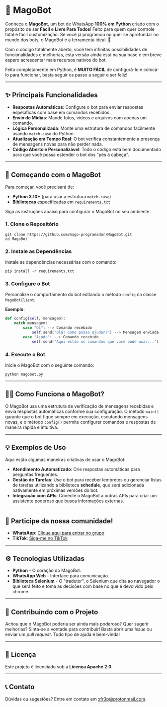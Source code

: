 
# 📜 MagoBot

Conheça o **MagoBot**, um bot de WhatsApp **100% em Python** criado com o propósito de ser **Fácil** e **Livre Para Todos**! Feito para quem quer controle total e fácil customização. Se você já programou ou quer se aprofundar no mundo dos bots, o MagoBot é a ferramenta ideal. 🚀

Com o código totalmente aberto, você tem infinitas possibilidades de funcionalidades e melhorias, esta versão ainda está na sua base e em breve espero acrescentar
mais recursos nativos do bot.

Feito completamente em Python, é **MUITO FÁCIL** de configurá-lo e colocá-lo para funcionar, basta seguir os passo a seguir e ser feliz!

---

## ✨ Principais Funcionalidades

- **Respostas Automáticas**: Configure o bot para enviar respostas específicas com base em comandos recebidos.
- **Envio de Mídias**: Mande fotos, vídeos e arquivos com apenas um comando.
- **Lógica Personalizada**: Monte uma estrutura de comandos facilmente usando `match-case` do Python.
- **Atualização em Tempo Real**: O bot verifica constantemente a presença de mensagens novas para não perder nada.
- **Código Aberto e Personalizável**: Todo o código está bem documentado para que você possa estender o bot dos "pès à cabeça".

---

## 🚀 Começando com o MagoBot

Para começar, você precisará de:

- **Python 3.10+** (para usar a estrutura `match-case`)
- **Bibliotecas** especificadas em `requirements.txt`

Siga as instruções abaixo para configurar o MagoBot no seu ambiente.

### 1. Clone o Repositório

```terminal
git clone https://github.com/mago-programador/MagoBot.git
cd MagoBot
```

### 2. Instale as Dependências

Instale as dependências necessárias com o comando:

```terminal
pip install -r requirements.txt
```

### 3. Configure o Bot

Personalize o comportamento do bot editando o método `config` na classe `MagoBotClient`.

**Exemplo**:

```python
def config(self, mensagem):
    match mensagem:
        case "Oi": --> Comando recebido
            self.send("Olá! Como posso ajudar?") --> Mensagem enviada
        case "Ajuda": --> Comando recebido
            self.send("Aqui estão os comandos que você pode usar...") --> Mensagem enviada
```

### 4. Execute o Bot

Inicie o MagoBot com o seguinte comando:

```terminal
python magobot.py
```

---

## 🧙‍♂️ Como Funciona o MagoBot?

O MagoBot usa uma estrutura de verificação de mensagens recebidas e envia respostas automáticas conforme sua configuração. O método `main()` garante que o bot fique sempre em execução, escutando mensagens novas, e o método `config()` permite configurar comandos e respostas de maneira rápida e intuitiva.

---

## 💡 Exemplos de Uso

Aqui estão algumas maneiras criativas de usar o MagoBot:

- **Atendimento Automatizado**: Crie respostas automáticas para perguntas frequentes.
- **Gestão de Tarefas**: Use o bot para receber lembretes ou gerenciar listas de tarefas utilizando a biblioteca **schedule**, que será adicionada nativamente em
próximas versões do bot.
- **Integração com APIs**: Conecte o MagoBot a outras APIs para criar um assistente poderoso que busca informações externas.

---
## 💬 Participe da nossa comunidade!

- **WhatsApp**: [Clique aqui para entrar no grupo](https://chat.whatsapp.com/EXxoqugdVTQ3zhQaTmXW6D)
- **TikTok**: [Siga-me no TikTok](https://www.tiktok.com/@mago.programador)

---

## ⚙️ Tecnologias Utilizadas

- **Python** - O coração do MagoBot.
- **WhatsApp Web** - Interface para comunicação.
- **Biblioteca Selenium** - O "tradutor", o Selenium que dita ao navegador o que será feito e toma as decisões com base no que é devolvido pelo chrome.

---

## 🎉 Contribuindo com o Projeto

Achou que o MagoBot poderia ser ainda mais poderoso? Quer sugerir melhorias? Sinta-se à vontade para contribuir! Basta abrir uma *issue* ou enviar um *pull request*. Todo tipo de ajuda é bem-vinda!

---

## 📜 Licença

Este projeto é licenciado sob a **Licença Apache 2.0**.

---

## 📞 Contato

Dúvidas ou sugestões? Entre em contato em xfr3p@protonmail.com.